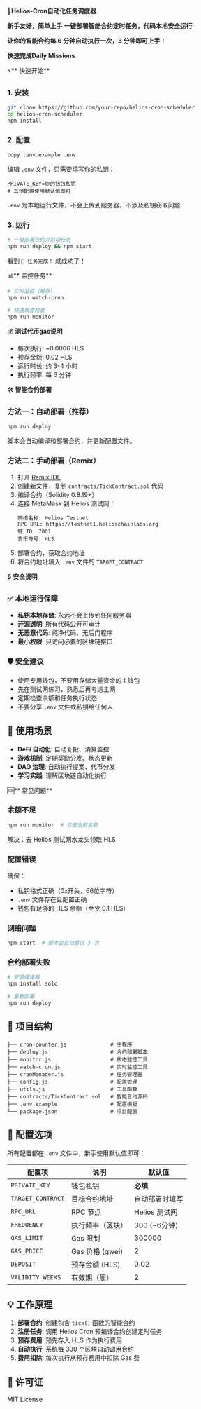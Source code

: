 **🚀Helios-Cron自动化任务调度器**

**新手友好，简单上手**
**一键部署智能合约定时任务，代码本地安全运行**

**让你的智能合约每 6 分钟自动执行一次，3 分钟即可上手！**

**快速完成Daily Missions**

⚡** 快速开始**

### 1. 安装
```bash
git clone https://github.com/your-repo/helios-cron-scheduler
cd helios-cron-scheduler
npm install
```

### 2. 配置
```bash
copy .env.example .env
```

编辑 `.env` 文件，只需要填写你的私钥：
```env
PRIVATE_KEY=你的钱包私钥
# 其他配置使用默认值即可
```
 `.env` 为本地运行文件，不会上传到服务器，不涉及私钥窃取问题

### 3. 运行
```bash
# 一键部署合约并启动任务
npm run deploy && npm start
```

看到 `🎉 任务完成！` 就成功了！

📊** 监控任务**

```bash
# 实时监控（推荐）
npm run watch-cron

# 快速状态检查  
npm run monitor
```

💰 **测试代币gas说明**

- 每次执行: ~0.0006 HLS
- 预存金额: 0.02 HLS
- 运行时长: 约 3-4 小时
- 执行频率: 每 6 分钟

🛠️ **智能合约部署**

### 方法一：自动部署（推荐）
```bash
npm run deploy
```
脚本会自动编译和部署合约，并更新配置文件。

### 方法二：手动部署（Remix）
1. 打开 [Remix IDE](https://remix.ethereum.org/)
2. 创建新文件，复制 `contracts/TickContract.sol` 代码
3. 编译合约（Solidity 0.8.19+）
4. 连接 MetaMask 到 Helios 测试网：
   ```
   网络名称: Helios Testnet
   RPC URL: https://testnet1.helioschainlabs.org
   链 ID: 7001
   货币符号: HLS
   ```
5. 部署合约，获取合约地址
6. 将合约地址填入 `.env` 文件的 `TARGET_CONTRACT`

🔒 **安全说明**

### ✅ 本地运行保障
- **私钥本地存储**: 永远不会上传到任何服务器
- **开源透明**: 所有代码公开可审计
- **无恶意代码**: 纯净代码，无后门程序
- **最小权限**: 只访问必要的区块链接口

### 🛡️ 安全建议
- 使用专用钱包，不要用存储大量资金的主钱包
- 先在测试网练习，熟悉后再考虑主网
- 定期检查余额和任务执行状态
- 不要分享 `.env` 文件或私钥给任何人

## 🎯 使用场景

- **DeFi 自动化**: 自动复投、清算监控
- **游戏机制**: 定期奖励分发、状态更新  
- **DAO 治理**: 自动执行提案、代币分发
- **学习实践**: 理解区块链自动化执行

🆘** 常见问题**

### 余额不足
```bash
npm run monitor  # 检查当前余额
```
解决：去 Helios 测试网水龙头领取 HLS

### 配置错误
确保：
- 私钥格式正确（0x开头，66位字符）
- `.env` 文件存在且配置正确
- 钱包有足够的 HLS 余额（至少 0.1 HLS）

### 网络问题
```bash
npm start  # 脚本会自动重试 3 次
```

### 合约部署失败
```bash
# 安装编译器
npm install solc

# 重新部署
npm run deploy
```

## 📁 项目结构

```
├── cron-counter.js              # 主程序
├── deploy.js                    # 合约部署脚本
├── monitor.js                   # 状态监控工具
├── watch-cron.js                # 实时监控工具
├── cronManager.js               # 任务管理器
├── config.js                    # 配置管理
├── utils.js                     # 工具函数
├── contracts/TickContract.sol   # 智能合约源码
├── .env.example                 # 配置模板
└── package.json                 # 项目配置
```

## 🔧 配置选项

所有配置都在 `.env` 文件中，新手使用默认值即可：

| 配置项 | 说明 | 默认值 |
|--------|------|--------|
| `PRIVATE_KEY` | 钱包私钥 | **必填** |
| `TARGET_CONTRACT` | 目标合约地址 | 自动部署时填写 |
| `RPC_URL` | RPC 节点 | Helios 测试网 |
| `FREQUENCY` | 执行频率（区块） | 300 (~6分钟) |
| `GAS_LIMIT` | Gas 限制 | 300000 |
| `GAS_PRICE` | Gas 价格 (gwei) | 2 |
| `DEPOSIT` | 预存金额 (HLS) | 0.02 |
| `VALIDITY_WEEKS` | 有效期（周） | 2 |

## 💡 工作原理

1. **部署合约**: 创建包含 `tick()` 函数的智能合约
2. **注册任务**: 调用 Helios Cron 预编译合约创建定时任务
3. **预存费用**: 预先存入 HLS 作为执行费用
4. **自动执行**: 系统每 300 个区块自动调用合约
5. **费用扣除**: 每次执行从预存费用中扣除 Gas 费

## 📄 许可证
MIT License
